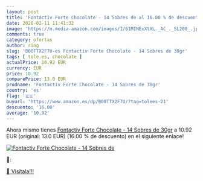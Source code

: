 ```yaml
---
layout: post
title: 'Fontactiv Forte Chocolate - 14 Sobres de al 16.00 % de descuento'
date: 2020-02-11 11:41:32
image: 'https://m.media-amazon.com/images/I/61MINExXtXL._AC_._SL200_.jpg'
comments: true
category: ofertas
author: ring
slug: 'B00TTX2F7U-es Fontactiv Forte Chocolate - 14 Sobres de 30gr'
tags: [ tole.es, chocolate ]
actualPrice: 10.92 EUR
currency: EUR
price: 10.92
comparePrice: 13.0 EUR
prodname: 'Fontactiv Forte Chocolate - 14 Sobres de 30gr'
country: 'es'
flag: '🇪🇸'
buyurl: 'https://www.amazon.es/dp/B00TTX2F7U/?tag=tolees-21'
descuento: '16.00'
average: '10.92'
---
```


Ahora mismo tienes [Fontactiv Forte Chocolate - 14 Sobres de 30gr](https://www.amazon.es/dp/B00TTX2F7U/?tag=tolees-21) a 10.92 EUR (original: 13.0 EUR) (16.00 %  de descuento) en el siguiente enlace!

[![Fontactiv Forte Chocolate - 14 Sobres de](https://m.media-amazon.com/images/I/61MINExXtXL._AC_._SL200_.jpg)](https://www.amazon.es/dp/B00TTX2F7U/?tag=tolees-21)

🔎:


[🛒 Visítala!!!](https://www.amazon.es/dp/B00TTX2F7U/?tag=tolees-21)
